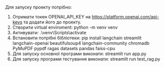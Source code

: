 Для запуску проекту потрібно:

1. Отримати токен OPENAI_API_KEY на https://platform.openai.com/api-keys та додати його до проекту.
2. Створити virtual enviroment: python -m venv venv
3. Активувати: .\venv\Scripts\activate
4. Встановити потрібні бібліотеки:
  pip install langchain streamlit langchain-openai beautifulsoup4 langchain-community chromadb PyMuPDF pypdf ragas datasets pandas faiss-cpu
5. Для запуску основної програми виконати: streamlit run app.py
6. Для запуску програми тестування виконати: streamlit run test_rag.py

